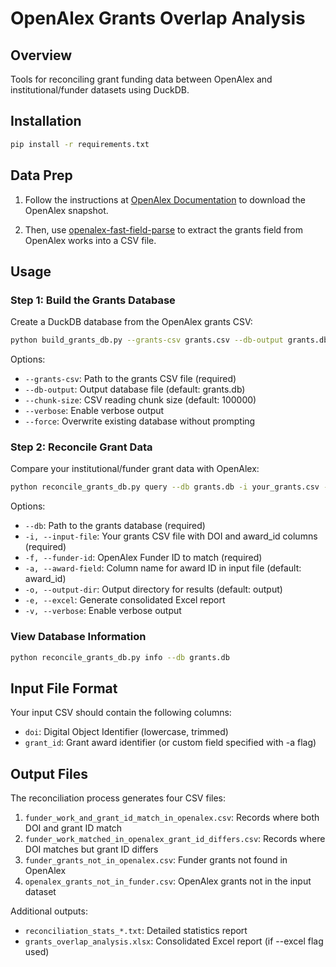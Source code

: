 # OpenAlex Grants Overlap Analysis

## Overview

Tools for reconciling grant funding data between OpenAlex and institutional/funder datasets using DuckDB.

## Installation

```bash
pip install -r requirements.txt
```

## Data Prep

1. Follow the instructions at [OpenAlex Documentation](https://docs.openalex.org/download-all-data/openalex-snapshot) to download the OpenAlex snapshot.

2. Then, use [openalex-fast-field-parse](https://github.com/adambuttrick/openalex-fast-field-parse) to extract the grants field from OpenAlex works into a CSV file. 

## Usage

### Step 1: Build the Grants Database

Create a DuckDB database from the OpenAlex grants CSV:

```bash
python build_grants_db.py --grants-csv grants.csv --db-output grants.db
```

Options:
- `--grants-csv`: Path to the grants CSV file (required)
- `--db-output`: Output database file (default: grants.db)
- `--chunk-size`: CSV reading chunk size (default: 100000)
- `--verbose`: Enable verbose output
- `--force`: Overwrite existing database without prompting

### Step 2: Reconcile Grant Data

Compare your institutional/funder grant data with OpenAlex:

```bash
python reconcile_grants_db.py query --db grants.db -i your_grants.csv -f https://openalex.org/F4320306577
```

Options:
- `--db`: Path to the grants database (required)
- `-i, --input-file`: Your grants CSV file with DOI and award_id columns (required)
- `-f, --funder-id`: OpenAlex Funder ID to match (required)
- `-a, --award-field`: Column name for award ID in input file (default: award_id)
- `-o, --output-dir`: Output directory for results (default: output)
- `-e, --excel`: Generate consolidated Excel report
- `-v, --verbose`: Enable verbose output

### View Database Information

```bash
python reconcile_grants_db.py info --db grants.db
```

## Input File Format

Your input CSV should contain the following columns:
- `doi`: Digital Object Identifier (lowercase, trimmed)
- `grant_id`: Grant award identifier (or custom field specified with -a flag)

## Output Files

The reconciliation process generates four CSV files:

1. `funder_work_and_grant_id_match_in_openalex.csv`: Records where both DOI and grant ID match
2. `funder_work_matched_in_openalex_grant_id_differs.csv`: Records where DOI matches but grant ID differs
3. `funder_grants_not_in_openalex.csv`: Funder grants not found in OpenAlex
4. `openalex_grants_not_in_funder.csv`: OpenAlex grants not in the input dataset

Additional outputs:
- `reconciliation_stats_*.txt`: Detailed statistics report
- `grants_overlap_analysis.xlsx`: Consolidated Excel report (if --excel flag used)



